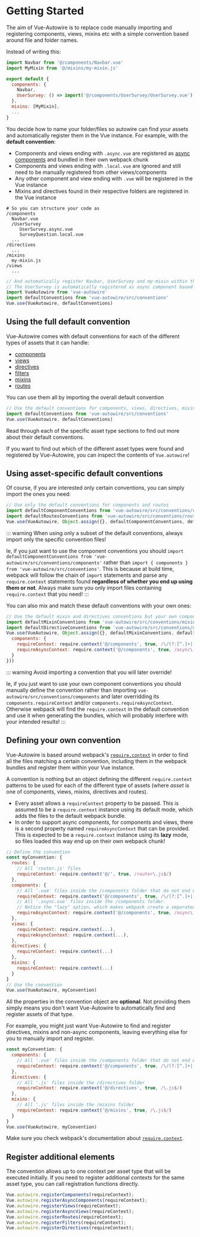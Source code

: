 # Getting Started

The aim of Vue-Autowire is to replace code manually importing and registering components, views, mixins etc with a simple convention based around file and folder names.

Instead of writing this:

```js
import Navbar from '@/components/Navbar.vue'
import MyMixin from '@/mixins/my-mixin.js'

export default {
  components: {
    Navbar,
    UserSurvey: () => import('@/components/UserSurvey/UserSurvey.vue')
  },
  mixins: [MyMixin],
  ...
}
```

You decide how to name your folder/files so autowire can find your assets and automatically register them in the Vue instance.
For example, with the **default convention**:
- Components and views ending with `.async.vue` are registered as [async components](https://vuejs.org/v2/guide/components-dynamic-async.html#Async-Components) and bundled in their own webpack chunk
- Components and views ending with `.local.vue` are ignored and still need to be manually registered from other views/components
- Any other component and view ending with `.vue` will be registered in the Vue instance
- Mixins and directives found in their respective folders are registered in the Vue instance

```
# So you can structure your code as
/components
  Navbar.vue
  /UserSurvey
     UserSurvey.async.vue
     SurveyQuestion.local.vue
  ...
/directives
  ...
/mixins
  my-mixin.js
/views
  ...
```
```js
// And automatically register Navbar, UserSurvey and my-mixin within the Vue instance
// The UserSurvey is automatically registered as async component based on its file name!
import VueAutowire from 'vue-autowire'
import defaultConventions from 'vue-autowire/src/conventions'
Vue.use(VueAutowire, defaultConventions)
```

## Using the full default convention
Vue-Autowire comes with default conventions for each of the different types of assets that it can handle:
- [components](./components.md)
- [views](./views.md)
- [directives](./directives.md)
- [filters](./filters.md)
- [mixins](./mixins.md)
- [routes](./routes.md)

You can use them all by importing the overall default convention
```js
// Use the default conventions for components, views, directives, mixins and routes
import defaultConventions from 'vue-autowire/src/conventions'
Vue.use(VueAutowire, defaultConventions)
```

Read through each of the specific asset type sections to find out more about their default conventions.

If you want to find out which of the different asset types were found and registered by Vue-Autowire, you can inspect the contents of `Vue.autowire`!

## Using asset-specific default conventions
Of course, if you are interested only certain conventions, you can simply import the ones you need:
```js
// Use only the default conventions for components and routes
import defaultComponentConventions from 'vue-autowire/src/conventions/components'
import defaultRoutesConventions from 'vue-autowire/src/conventions/routes'
Vue.use(VueAutowire, Object.assign({}, defaultComponentConventions, defaultRoutesConventions))
```

::: warning
When using only a subset of the default conventions, always import only the specific convention files!

Ie, if you just want to use the component conventions you should `import defaultComponentConventions from 'vue-autowire/src/conventions/components'` rather than `import { components } from 'vue-autowire/src/conventions'`.
This is because at build time, webpack will follow the chain of `import` statements and parse any `require.context` statements found **regardless of whether you end up using them or not**.
Always make sure you only import files containing `require.context` that you need!
:::

You can also mix and match these default conventions with your own ones:
```js
// Use the default mixin and directives conventions but your own components conventions
import defaultMixinConventions from 'vue-autowire/src/conventions/mixins'
import defaultDirectiveConventions from 'vue-autowire/src/conventions/directives'
Vue.use(VueAutowire, Object.assign({}, defaultMixinConventions, defaultDirectiveConventions, {
  components: {
    requireContext: require.context('@/components', true, /\/(?:[^.]+|(?!\.local\.vue$)|(?!\.async\.vue$))\.vue$/),
    requireAsyncContext: require.context('@/components', true, /async\.vue$/, 'lazy')
  }
}))
```

::: warning
Avoid importing a convention that you will later override!

Ie, if you just want to use your own component conventions you should
manually define the convention rather than importing  `vue-autowire/src/conventions/components` and later overridding its
`components.requireContext` and/or `components.requireAsyncContext`.
Otherwise webpack will find the `require.context` in the default convention and use it when generating the bundles, which will probably
interfere with your intended results!
:::

## Defining your own convention

Vue-Autowire is based around webpack's [`require.context`](https://webpack.js.org/api/module-methods/#requirecontext) in order to find all the files matching a certain convention, including them in the webpack bundles and register them within your Vue instance.

A convention is nothing but an object defining the different `require.context` patterns to be used for each of the different type of assets (where _asset_ is one of components, views, mixins, directives and routes).
- Every asset allows a `requireContext` property to be passed. This is assumed to be a `require.context` instance using its default mode, which adds the files to the default webpack bundle.
- In order to support async components, for components and views, there is a second property named `requireAsyncContext` that can be provided. This is expected to be a `require.context` instance using its **lazy** mode, so files loaded this way end up on their own webpack chunk!

```js
// Define the convention
const myConvention: {
  routes: {
    // All 'router.js' files
    requireContext: require.context('@/', true, /router\.js$/)
  },
  components: {
    // All '.vue' files inside the /components folder that do not end with '.local.vue' nor '.async.vue'
    requireContext: require.context('@/components', true, /\/(?:[^.]+|(?!\.local\.vue$)|(?!\.async\.vue$))\.vue$/),
    // All '.async.vue' files inside the /components folder.
    // Notice the "lazy" option, which makes webpack create a separated chunk for each of them
    requireAsyncContext: require.context('@/components', true, /async\.vue$/, 'lazy')
  },
  views: {
    requireContext: require.context(...),
    requireAsyncContext: require.context(...),
  },
  directives: {
    requireContext: require.context(...)
  },
  mixins: {
    requireContext: require.context(...)
  }
}
// Use the convention
Vue.use(VueAutowire, myConvention)
```

All the properties in the convention object are **optional**. Not providing them simply means you don't want Vue-Autowire to automatically find and register assets of that type.

For example, you might just want Vue-Autowire to find and register directives, mixins and non-async components, leaving everything else for you to manually import and register.
```js
const myConvention: {
  components: {
    // All '.vue' files inside the /components folder that do not end with '.local.vue' nor '.async.vue'
    requireContext: require.context('@/components', true, /\/(?:[^.]+|(?!\.local\.vue$)|(?!\.async\.vue$))\.vue$/),
  },
  directives: {
    // All '.js' files inside the /directives folder
    requireContext: require.context('@/directives', true, /\.js$/)
  },
  mixins: {
    // All '.js' files inside the /mixins folder
    requireContext: require.context('@/mixins', true, /\.js$/)
  }
}
Vue.use(VueAutowire, myConvention)
```

Make sure you check webpack's documentation about [`require.context`](https://webpack.js.org/api/module-methods/#requirecontext).

## Register additional elements

The convention allows up to one context per asset type that will be executed initially. If you need to register additional contexts for the same asset type, you can call registration functions directly.
```js
Vue.autowire.registerComponents(requireContext);
Vue.autowire.registerAsyncComponents(requireContext);
Vue.autowire.registerViews(requireContext);
Vue.autowire.registerAsyncViews(requireContext);
Vue.autowire.registerRoutes(requireContext);
Vue.autowire.registerFilters(requireContext);
Vue.autowire.registerDirectives(requireContext);
```
